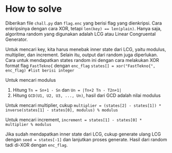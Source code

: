 # How to solve
Diberikan file `chall.py` dan `flag.enc` yang berisi flag yang dienkripsi. Cara enkripsinya dengan cara XOR, tetapi `len(key) == len(plain)`. Hanya saja, algoritma random yang digunakan adalah LCG atau Linear Congruental Generator. 

Untuk mencari key, kita harus menebak inner state dari LCG, yaitu modulus, multiplier, dan increment. Selain itu, output dari random juga diperlukan. Cara untuk mendapatkan states random ini dengan cara melakukan XOR format flag `FastTekno{` dengan `enc_flag`
`states[] = xor("FastTekno{", enc_flag)	#list berisi integer`

Untuk mencari modulus
1. Hitung `Tn = Sn+1 - Sn` dan `Un = |Tn+2 Tn - T2n+1|`
2. Hitung `GCD(U1, U2, U3, ..., Un)`,  hasil dari GCD adalah nilai modulus

Untuk mencari multiplier, cukup
`multiplier = (states[2] - states[1]) * inverse(states[1] - states[0], modulus) % modulus`

Untuk mencari increment,
`increment = states[1] - states[0] * multiplier % modulus`

Jika sudah mendapatkan inner state dari LCG, cukup generate ulang LCG dengan `seed = states[-1]` dan lanjutkan proses generate. Hasil dari random tadi di-XOR dengan `enc_flag`.